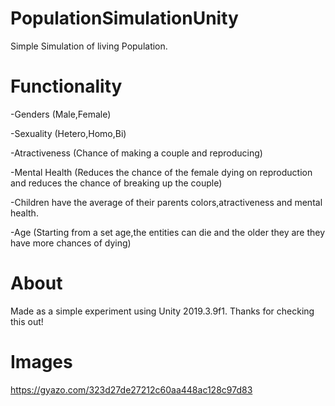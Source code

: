 # PopulationSimulationUnity

 Simple Simulation of living Population.

# Functionality

-Genders (Male,Female)

-Sexuality (Hetero,Homo,Bi) 

-Atractiveness (Chance of making a couple and reproducing)

-Mental Health (Reduces the chance of the female dying on reproduction and reduces the chance of breaking up the couple)

-Children have the average of their parents colors,atractiveness and mental health.

-Age (Starting from a set age,the entities can die and the older they are they have more chances of dying)

# About

Made as a simple experiment using Unity 2019.3.9f1. Thanks for checking this out!

# Images
https://gyazo.com/323d27de27212c60aa448ac128c97d83
